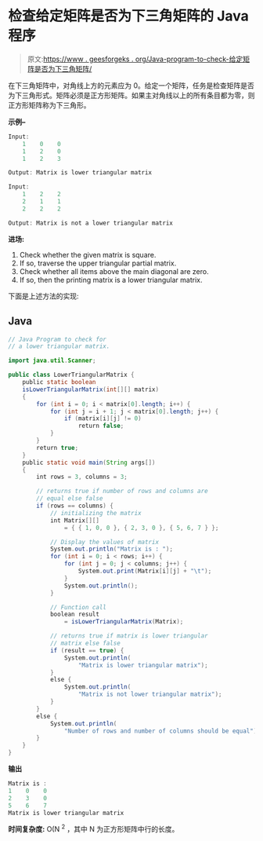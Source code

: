 # 检查给定矩阵是否为下三角矩阵的 Java 程序

> 原文:[https://www . geesforgeks . org/Java-program-to-check-给定矩阵是否为下三角矩阵/](https://www.geeksforgeeks.org/java-program-to-check-whether-a-given-matrix-is-lower-triangular-matrix-or-not/)

在下三角矩阵中，对角线上方的元素应为 0。给定一个矩阵，任务是检查矩阵是否为下三角形式。矩阵必须是正方形矩阵。如果主对角线以上的所有条目都为零，则正方形矩阵称为下三角形。

**示例–**

```java
Input:
    1    0    0
    1    2    0
    1    2    3

Output: Matrix is lower triangular matrix

Input:
    1    2    2
    2    1    1
    2    2    2

Output: Matrix is not a lower triangular matrix
```

**进场:**

1.  Check whether the given matrix is square.
2.  If so, traverse the upper triangular partial matrix.
3.  Check whether all items above the main diagonal are zero.
4.  If so, then the printing matrix is a lower triangular matrix.

下面是上述方法的实现:

## Java

```java
// Java Program to check for
// a lower triangular matrix.

import java.util.Scanner;

public class LowerTriangularMatrix {
    public static boolean
    isLowerTriangularMatrix(int[][] matrix)
    {
        for (int i = 0; i < matrix[0].length; i++) {
            for (int j = i + 1; j < matrix[0].length; j++) {
                if (matrix[i][j] != 0)
                    return false;
            }
        }
        return true;
    }
    public static void main(String args[])
    {
        int rows = 3, columns = 3;

        // returns true if number of rows and columns are
        // equal else false
        if (rows == columns) {
            // initializing the matrix
            int Matrix[][]
                = { { 1, 0, 0 }, { 2, 3, 0 }, { 5, 6, 7 } };

            // Display the values of matrix
            System.out.println("Matrix is : ");
            for (int i = 0; i < rows; i++) {
                for (int j = 0; j < columns; j++) {
                    System.out.print(Matrix[i][j] + "\t");
                }
                System.out.println();
            }

            // Function call
            boolean result
                = isLowerTriangularMatrix(Matrix);

            // returns true if matrix is lower triangular
            // matrix else false
            if (result == true) {
                System.out.println(
                    "Matrix is lower triangular matrix");
            }
            else {
                System.out.println(
                    "Matrix is not lower triangular matrix");
            }
        }
        else {
            System.out.println(
                "Number of rows and number of columns should be equal");
        }
    }
}
```

**输出**

```java
Matrix is : 
1    0    0    
2    3    0    
5    6    7    
Matrix is lower triangular matrix

```

**时间复杂度:** O(N <sup>2</sup> ，其中 N 为正方形矩阵中行的长度。